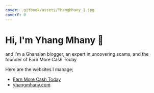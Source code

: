 ```yaml
---
cover: .gitbook/assets/YhangMhany_1.jpg
coverY: 0
---
```


# Hi, I'm Yhang Mhany 👋

and I'm a Ghanaian blogger, an expert in uncovering scams, and the founder of Earn More Cash Today

Here are the websites I manage;

* [Earn More Cash Today](https://earnmorecashtoday.com/)
* [yhangmhany.com](https://yhangmhany.com/)
